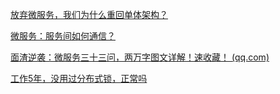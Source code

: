 [放弃微服务，我们为什么重回单体架构？](https://www.infoq.cn/article/o6kcqCSGBTmeTbOP4wG1)

[微服务：服务间如何通信？](https://cloud.tencent.com/developer/article/2022676)

[面渣逆袭：微服务三十三问，两万字图文详解！速收藏！ (qq.com)](https://mp.weixin.qq.com/s/S8_I9mDNh7XnnQaXJFr2CQ)

[工作5年，没用过分布式锁，正常吗](https://juejin.cn/post/7279346413915668535)






